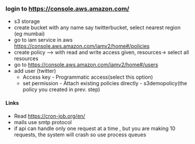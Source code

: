 ### login to https://console.aws.amazon.com/

- s3 storage
- create bucket with any name say twitterbucket, select nearest region (eg mumbai)
- go to iam service in aws https://console.aws.amazon.com/iamv2/home#/policies
- create policy --> with read and write access given, resources-> select all resources
- go to https://console.aws.amazon.com/iamv2/home#/users
- add user (twitter)
  - Access key - Programmatic access(select this option)
  - set permission - Attach existing policies directly - s3demopolicy(the policy you created in prev. step)

#### Links

- Read https://cron-job.org/en/
- mails use smtp protocol
- if api can handle only one request at a time , but you are making 10 requests, the system will crash so use process queues
